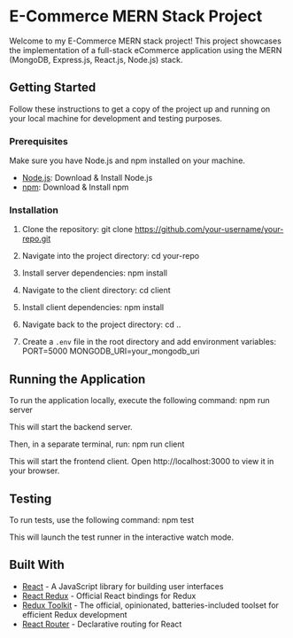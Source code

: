 # E-Commerce MERN Stack Project

Welcome to my E-Commerce MERN stack project! This project showcases the implementation of a full-stack eCommerce application using the MERN (MongoDB, Express.js, React.js, Node.js) stack.

## Getting Started

Follow these instructions to get a copy of the project up and running on your local machine for development and testing purposes.

### Prerequisites

Make sure you have Node.js and npm installed on your machine.

- [Node.js](https://nodejs.org/): Download & Install Node.js
- [npm](https://www.npmjs.com/): Download & Install npm

### Installation

1. Clone the repository:
git clone https://github.com/your-username/your-repo.git

2. Navigate into the project directory:
cd your-repo

3. Install server dependencies:
npm install


4. Navigate to the client directory:
cd client


5. Install client dependencies:
npm install


6. Navigate back to the project directory:
cd ..



7. Create a `.env` file in the root directory and add environment variables:
PORT=5000
MONGODB_URI=your_mongodb_uri




## Running the Application

To run the application locally, execute the following command:
npm run server


This will start the backend server.

Then, in a separate terminal, run:
npm run client


This will start the frontend client. Open http://localhost:3000 to view it in your browser.

## Testing

To run tests, use the following command:
npm test

This will launch the test runner in the interactive watch mode.

## Built With

- [React](https://reactjs.org/) - A JavaScript library for building user interfaces
- [React Redux](https://react-redux.js.org/) - Official React bindings for Redux
- [Redux Toolkit](https://redux-toolkit.js.org/) - The official, opinionated, batteries-included toolset for efficient Redux development
- [React Router](https://reactrouter.com/) - Declarative routing for React
